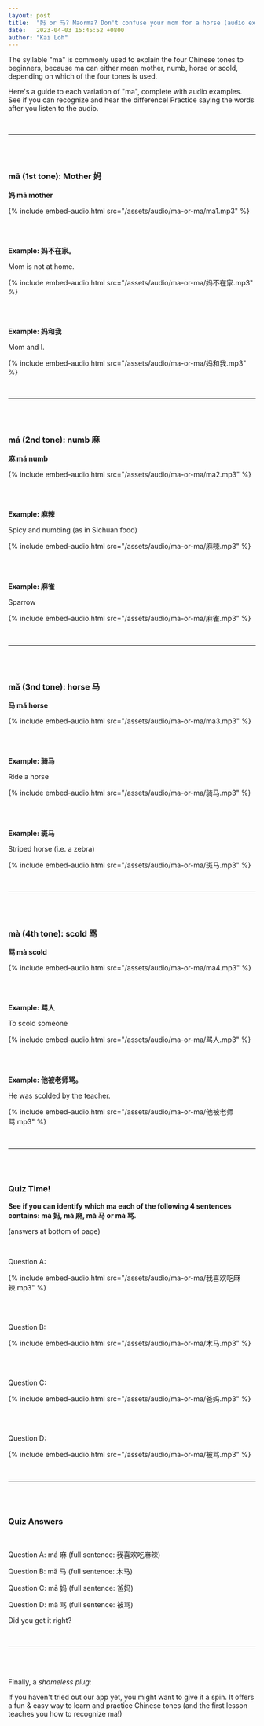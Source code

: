 ```yaml
---
layout: post
title:  "妈 or 马? Maorma? Don't confuse your mom for a horse (audio examples included)"
date:   2023-04-03 15:45:52 +0800
author: "Kai Loh"
---
```


The syllable "ma" is commonly used to explain the four Chinese tones to beginners, because ma can either mean mother, numb, horse or scold, depending on which of the four tones is used.

Here's a guide to each variation of "ma", complete with audio examples. See if you can recognize and hear the difference! Practice saying the words after you listen to the audio. 

<br/>

---

<br/>
<br />

### mā (1st tone): Mother 妈

**妈 mā mother**

{% include embed-audio.html src="/assets/audio/ma-or-ma/ma1.mp3" %}

<br/>
<br/>

**Example: 妈不在家。** 

Mom is not at home.

{% include embed-audio.html src="/assets/audio/ma-or-ma/妈不在家.mp3" %}

<br/>
<br/>

**Example: 妈和我** 

Mom and I.

{% include embed-audio.html src="/assets/audio/ma-or-ma/妈和我.mp3" %}

<br/>

---

<br/>
<br />

### má (2nd tone): numb 麻

**麻 má numb**

{% include embed-audio.html src="/assets/audio/ma-or-ma/ma2.mp3" %}

<br/>
<br/>

**Example: 麻辣** 

Spicy and numbing (as in Sichuan food)

{% include embed-audio.html src="/assets/audio/ma-or-ma/麻辣.mp3" %}

<br/>
<br/>

**Example: 麻雀** 

Sparrow

{% include embed-audio.html src="/assets/audio/ma-or-ma/麻雀.mp3" %}

<br/>

---

<br/>
<br />

### mǎ (3nd tone): horse 马

**马 mǎ horse**

{% include embed-audio.html src="/assets/audio/ma-or-ma/ma3.mp3" %}

<br/>
<br/>

**Example: 骑马** 

Ride a horse

{% include embed-audio.html src="/assets/audio/ma-or-ma/骑马.mp3" %}

<br/>
<br/>

**Example: 斑马** 

Striped horse (i.e. a zebra)

{% include embed-audio.html src="/assets/audio/ma-or-ma/斑马.mp3" %}

<br/>

---

<br/>
<br />

### mà (4th tone): scold 骂

**骂 mà scold**

{% include embed-audio.html src="/assets/audio/ma-or-ma/ma4.mp3" %}

<br/>
<br/>

**Example: 骂人** 

To scold someone

{% include embed-audio.html src="/assets/audio/ma-or-ma/骂人.mp3" %}

<br/>
<br/>

**Example: 他被老师骂。** 

He was scolded by the teacher.

{% include embed-audio.html src="/assets/audio/ma-or-ma/他被老师骂.mp3" %}

<br/>

---

<br />
<br />

### Quiz Time! ###

**See if you can identify which ma each of the following 4 sentences contains: mā 妈, má 麻, mǎ 马 or mà 骂.**

(answers at bottom of page)

<br/>

Question A:

{% include embed-audio.html src="/assets/audio/ma-or-ma/我喜欢吃麻辣.mp3" %}

<br/>
<br/>

Question B:

{% include embed-audio.html src="/assets/audio/ma-or-ma/木马.mp3" %}

<br/>
<br/>

Question C:

{% include embed-audio.html src="/assets/audio/ma-or-ma/爸妈.mp3" %}

<br/>
<br/>

Question D:

{% include embed-audio.html src="/assets/audio/ma-or-ma/被骂.mp3" %}

<br/>

---

<br />
<br />

### Quiz Answers ###

<br/>

Question A: má 麻 (full sentence: 我喜欢吃麻辣)

Question B: mǎ 马 (full sentence: 木马)

Question C: mā 妈 (full sentence: 爸妈)

Question D: mà 骂 (full sentence: 被骂)

Did you get it right? 

<br/>

---

<br/>
<br/>

Finally, a *shameless plug*: 

If you haven't tried out our app yet, you might want to give it a spin. It offers a fun & easy way to learn and practice Chinese tones (and the first lesson teaches you how to recognize ma!)